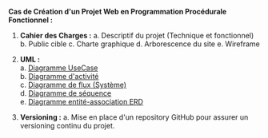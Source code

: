 
**Cas de Création d'un Projet Web en Programmation Procédurale Fonctionnel :**

1. **Cahier des Charges :**
   a. Descriptif du projet (Technique et fonctionnel)
   b. Public cible
   c. Charte graphique
   d. Arborescence du site
   e. Wireframe

2. **UML :**<br>
   a. [Diagramme UseCase](https://www.lucidchart.com/pages/uml-use-case-diagram)<br>
   b. [Diagramme d'activité](https://www.lucidchart.com/pages/fr/diagramme-dactivite-uml)<br>
   c. [Diagramme de flux (Système)](https://www.lucidchart.com/pages/fr/diagramme-de-flux-de-donnees)<br>
   d. [Diagramme de séquence](https://www.lucidchart.com/pages/fr/diagramme-de-sequence-uml)<br>
   e. [Diagramme entité-association ERD](https://www.edrawsoft.com/fr/what-is-entity-relationship-diagram-erd.html)<br>

3. **Versioning :**
   a. Mise en place d'un repository GitHub pour assurer un versioning continu du projet.
   
